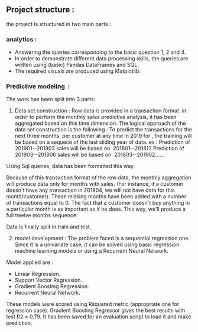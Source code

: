## Project structure :
the project is structured in two main parts :

### analytics : 

- Answering the queries corresponding to the basic question 1, 2 and 4.
- In order to demonstrate different data processing skills, the queries are written using (basic) Pandas DataFrames and SQL.
- The required visuals are produced using Matplotlib.

### Predictive modeling  : 
The work has been split into 3 parts:

1. Data set construction :
Row data is provided in a transaction format. in order to perform the monthly sales predictive analysis, it has been aggregated based on this time dimension.
The logical approach of the data set construction is the following :
To predict the transactions for the next three months  per customer at any time in 2019 for , the training will be based on a sequece of the last sliding year of data.
ex : 
Prediction of 201901--201903 sales will be based on  201801--201812
Prediction of 201903--201906 sales will be based on  201803--201902......

Using Sql queries, data has been formatted this way.

Because of this transaction format of the row data, the monthly aggregation will produce data only for months with sales. (For instance, if a customer doesn't have any transaction in 201804, we will not have data for this month/customer). These missing months have been added with a number of transactions equal to 0. The fact that a customer doesn't buy anything in a particular month is as important as if he does. 
This way, we'll produce a full twelve months sequence.

Data is finally split in train and test.


2. model development : 
The problem faced is a sequential regression one.
Since it is a univariate case, it can be solved using basic regression machine learning models or using a Recurrent Neural Network.

Model applied are : 
- Linear Regression.
- Support Vector Regression.
- Gradient Boosting Regression.
- Recurrent Neural Network.

These models were scored using Rsquared metric (appropriate one for regression case).
Gradient Boosting Regressor gives the best results with test R2 = 0.79. It has been saved for an evaluation script to load it and make prediction.

